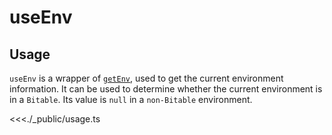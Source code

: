 # useEnv

## Usage

`useEnv` is a wrapper of [`getEnv`](https://lark-base-team.github.io/js-sdk-docs/en/api/bridge#getenv), used to get the current environment information. It can be used to determine whether the current environment is in a `Bitable`. Its value is `null` in a `non-Bitable` environment.

<<<./_public/usage.ts
